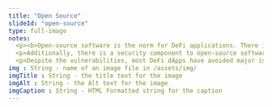 ```yaml
--- 
title: "Open Source"
slideId: "open-source"
type: full-image
notes: 
  <p><b>Open-source software is the norm for DeFi applications. There is a certain value of collaboration that has been established, allowing developers to pick and choose what innovations they want to incorporate or iterate upon.</b></p>
  <p>Additionally, there is a security component to open-source software. If everyone can view and audit the code, users can be assured of smart contract security when using a dApp. Many projects actually offer bounties for the public to find bugs in their software. However, the transparent nature of these applications does also pose a security risk if there are attack vectors left unaddressed. Hackers can see what is going on under the hood of the dApp, allowing them to focus on and attack what they perceive to be a weak point.</p>
  <p>Despite the vulnerabilities, most DeFi dApps have avoided major issues. Open-source software can help improve security if proper measures are taken. There are also some other interesting security measures at play involving the relationship between cryptocurrency and finance.</p>
img : String - name of an image file in /assets/img/
imgTitle : String - the title text for the image
imgAlt : String - the Alt text for the image
imgCaption : String - HTML Formatted string for the caption
---
```


